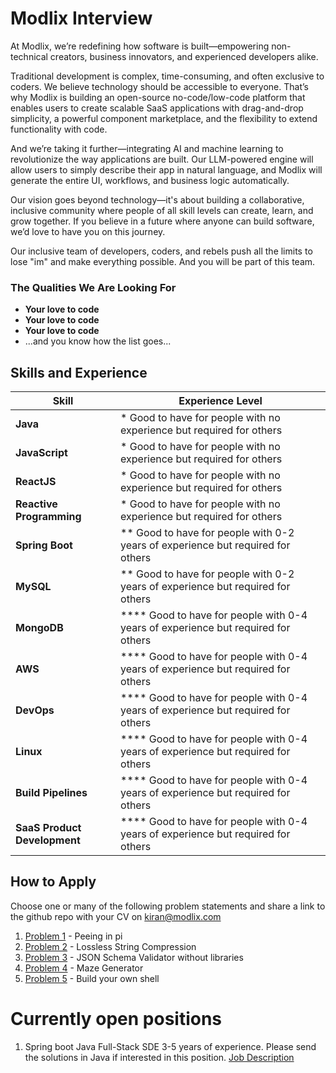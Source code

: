 # Modlix Interview

At Modlix, we’re redefining how software is built—empowering non-technical creators, business innovators, and experienced developers alike.  

Traditional development is complex, time-consuming, and often exclusive to coders. We believe technology should be accessible to everyone. That’s why Modlix is building an open-source no-code/low-code platform that enables users to create scalable SaaS applications with drag-and-drop simplicity, a powerful component marketplace, and the flexibility to extend functionality with code.  

And we’re taking it further—integrating AI and machine learning to revolutionize the way applications are built. Our LLM-powered engine will allow users to simply describe their app in natural language, and Modlix will generate the entire UI, workflows, and business logic automatically.  

Our vision goes beyond technology—it's about building a collaborative, inclusive community where people of all skill levels can create, learn, and grow together. If you believe in a future where anyone can build software, we’d love to have you on this journey.  

Our inclusive team of developers, coders, and rebels push all the limits to lose "im" and make everything possible. And you will be part of this team.  

### The Qualities We Are Looking For

- **Your love to code**  
- **Your love to code**  
- **Your love to code**  
- ...and you know how the list goes...  

## Skills and Experience

| Skill | Experience Level |
|-------|----------------|
| **Java** | * Good to have for people with no experience but required for others |
| **JavaScript** | * Good to have for people with no experience but required for others |
| **ReactJS** | * Good to have for people with no experience but required for others |
| **Reactive Programming** | * Good to have for people with no experience but required for others |
| **Spring Boot** | ** Good to have for people with 0-2 years of experience but required for others |
| **MySQL** | ** Good to have for people with 0-2 years of experience but required for others |
| **MongoDB** | **** Good to have for people with 0-4 years of experience but required for others |
| **AWS** | **** Good to have for people with 0-4 years of experience but required for others |
| **DevOps** | **** Good to have for people with 0-4 years of experience but required for others |
| **Linux** | **** Good to have for people with 0-4 years of experience but required for others |
| **Build Pipelines** | **** Good to have for people with 0-4 years of experience but required for others |
| **SaaS Product Development** | **** Good to have for people with 0-4 years of experience but required for others |

## How to Apply

Choose one or many of the following problem statements and share a link to the github repo with your CV on kiran@modlix.com

1. [Problem 1](SDE/CH001/Peeing%20in%20pi.md) - Peeing in pi
2. [Problem 2](SDE/CH002/Lossless%20String%20Compression.md) - Lossless String Compression
3. [Problem 3](SDE/CH003/JSON%20Schema%20Validator%20(Without%20Libraries).md) - JSON Schema Validator without libraries
4. [Problem 4](SDE/CH004/Maze%20Generator.md) - Maze Generator
5. [Problem 5](SDE/CH005/Build%20Your%20Own%20Shell.md) - Build your own shell  

# Currently open positions

1. Spring boot Java Full-Stack SDE 3-5 years of experience. Please send the solutions in Java if interested in this position. [Job Description](JD/SDE%20JD.pdf)
